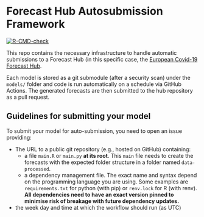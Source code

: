 
<!-- README.md is generated from README.Rmd. Please edit that file -->

# Forecast Hub Autosubmission Framework

<!-- badges: start -->

[![R-CMD-check](https://github.com/epiforecasts/covid19-forecast-hub-europe-submissions/workflows/R-CMD-check/badge.svg)](https://github.com/epiforecasts/covid19-forecast-hub-europe-submissions/actions)
<!-- badges: end -->

This repo contains the necessary infrastructure to handle automatic
submissions to a Forecast Hub (in this specific case, the [European
Covid-19 Forecast
Hub](https://github.com/epiforecasts/covid19-forecast-hub-europe).

Each model is stored as a git submodule (after a security scan) under
the `models/` folder and code is run automatically on a schedule via
GitHub Actions. The generated forecasts are then submitted to the hub
repository as a pull request.

## Guidelines for submitting your model

To submit your model for auto-submission, you need to open an issue
providing:

-   The URL to a public git repository (e.g., hosted on GitHub)
    containing:
    -   a file `main.R` or `main.py` **at its root**. This `main` file
        needs to create the forecasts with the expected folder structure
        in a folder named `data-processed`.
    -   a dependency management file. The exact name and syntax depend
        on the programming language you are using. Some examples are
        `requirements.txt` for python (with pip) or `renv.lock` for R
        (with renv). **All dependencies need to have an exact version
        pinned to minimise risk of breakage with future dependency
        updates.**
-   the week day and time at which the workflow should run (as UTC)
